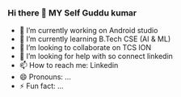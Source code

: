 ### Hi there 👋 MY Self Guddu kumar

<!--
**guddulawaniya/guddulawaniya** is a ✨ _special_ ✨ repository because its `README.md` (this file) appears on your GitHub profile.

Here are some ideas to get you started: -->

- 🔭 I’m currently working on Android studio
- 🌱 I’m currently learning B.Tech CSE (AI & ML)
- 👯 I’m looking to collaborate on TCS ION
- 🤔 I’m looking for help with so connect linkedin
- 📫 How to reach me: Linkedin
- 😄 Pronouns: ...
- ⚡ Fun fact: ...

